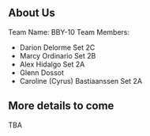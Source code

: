 ## About Us
Team Name: BBY-10
Team Members: 
- Darion Delorme Set 2C
- Marcy Ordinario Set 2B
- Alex Hidalgo Set 2A
- Glenn Dossot
- Caroline (Cyrus) Bastiaanssen Set 2A

## More details to come
TBA
